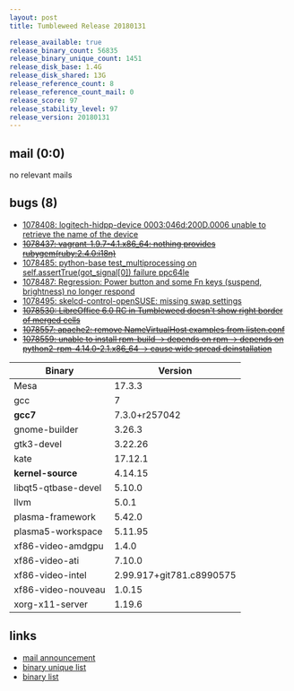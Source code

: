```yaml
---
layout: post
title: Tumbleweed Release 20180131

release_available: true
release_binary_count: 56835
release_binary_unique_count: 1451
release_disk_base: 1.4G
release_disk_shared: 13G
release_reference_count: 8
release_reference_count_mail: 0
release_score: 97
release_stability_level: 97
release_version: 20180131
---
```


## mail (0:0)

no relevant mails

## bugs (8)

<!--more-->

- [1078408: logitech-hidpp-device 0003:046d:200D.0006 unable to retrieve the name of the device](https://bugzilla.opensuse.org/show_bug.cgi?id=1078408)
- ~~[1078437: vagrant-1.9.7-4.1.x86_64: nothing provides rubygem(ruby:2.4.0:i18n)](https://bugzilla.opensuse.org/show_bug.cgi?id=1078437)~~
- [1078485: python-base test_multiprocessing on self.assertTrue(got_signal[0]) failure ppc64le](https://bugzilla.opensuse.org/show_bug.cgi?id=1078485)
- [1078487: Regression: Power button and some Fn keys (suspend, brightness) no longer respond](https://bugzilla.opensuse.org/show_bug.cgi?id=1078487)
- [1078495: skelcd-control-openSUSE: missing swap settings](https://bugzilla.opensuse.org/show_bug.cgi?id=1078495)
- ~~[1078530: LibreOffice 6.0 RC in Tumbleweed doesn't show right border of merged cells](https://bugzilla.opensuse.org/show_bug.cgi?id=1078530)~~
- ~~[1078557: apache2: remove NameVirtualHost examples from listen.conf](https://bugzilla.opensuse.org/show_bug.cgi?id=1078557)~~
- ~~[1078559: unable to install rpm-build -> depends on rpm -> depends on python2-rpm-4.14.0-2.1.x86_64 -> cause wide spread deinstallation](https://bugzilla.opensuse.org/show_bug.cgi?id=1078559)~~

Binary | Version
--- | ---
Mesa | 17.3.3
gcc | 7
**gcc7** | 7.3.0+r257042
gnome-builder | 3.26.3
gtk3-devel | 3.22.26
kate | 17.12.1
**kernel-source** | 4.14.15
libqt5-qtbase-devel | 5.10.0
llvm | 5.0.1
plasma-framework | 5.42.0
plasma5-workspace | 5.11.95
xf86-video-amdgpu | 1.4.0
xf86-video-ati | 7.10.0
xf86-video-intel | 2.99.917+git781.c8990575
xf86-video-nouveau | 1.0.15
xorg-x11-server | 1.19.6

## links

- [mail announcement](https://lists.opensuse.org/opensuse-factory/2018-02/msg00074.html)
- [binary unique list](http://download.tumbleweed.boombatower.com/20180131/rpm.unique.list)
- [binary list](http://download.tumbleweed.boombatower.com/20180131/rpm.list)
